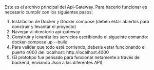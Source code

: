Este es el archivo principal del Api-Gateway. Para hacerlo funcionar es necesario cumplir con los siguientes pasos:

1. Instalación de Docker y Docker compose (deben estar abiertos para construir y levantar el proyecto)
2. Navegar al directorio api-gateway
3. Construir y levantar los servicios escribiendo el sigueinte comando: docker-compose up --build
4. Para validar que todo esté corriendo, debería estar funcionando el puerto 4000 del localhost: http://localhost:4000
5. (El prototipo fue pensado para funcionar netamente a través de backend, enviando Json a las diferentes API)
